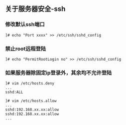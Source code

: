 ## 关于服务器安全-ssh

### 修改默认ssh端口
  ```
  ]# echo "Port xxxx" >> /etc/ssh/sshd_config
  ```

### 禁止root远程登陆
  ```
  ]# echo "PermitRootLogin no" >> /etc/ssh/sshd_config
  ```

### 如果服务器除固定ip登录外，其余均不允许登陆
  ```
  ]# vim /etc/hosts.deny
  ...
  sshd:ALL
  
  ]# vim /etc/hosts.allow
  ...
  sshd:192.168.xx.xx:allow
  sshd:192.168.xx.xx:allow
  ...
  ```
